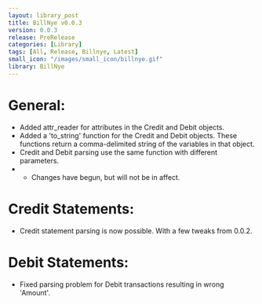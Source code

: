 ```yaml
---
layout: library_post
title: BillNye v0.0.3
version: 0.0.3
release: PreRelease
categories: [Library]
tags: [All, Release, Billnye, Latest]
small_icon: "/images/small_icon/billnye.gif"
library: BillNye
---
```


# General:
 - Added attr_reader for attributes in the Credit and Debit objects.
 - Added a 'to_string' function for the Credit and Debit objects. These functions return a comma-delimited string of the variables in that object.
 - Credit and Debit parsing use the same function with different parameters.
 - - Changes have begun, but will not be in affect.

# Credit Statements:
 - Credit statement parsing is now possible. With a few tweaks from 0.0.2.

# Debit Statements:
 - Fixed parsing problem for Debit transactions resulting in wrong 'Amount'.
